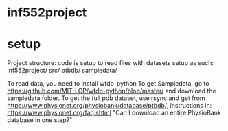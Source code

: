 # inf552project
# setup
Project structure:
code is setup to read files with datasets setup as such:
inf552project/
  src/
  ptbdb/
  sampledata/
 
To read data, you need to install wfdb-python
To get Sampledata, go to https://github.com/MIT-LCP/wfdb-python/blob/master/ and download the sampledata folder.
To get the full pdb dataset, use rsync and get from https://www.physionet.org/physiobank/database/ptbdb/, instructions in:
https://www.physionet.org/faq.shtml "Can I download an entire PhysioBank database in one step?"
